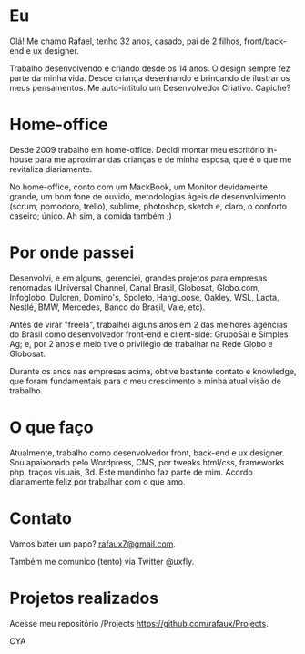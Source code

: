 # Eu

Olá! Me chamo Rafael, tenho 32 anos, casado, pai de 2 filhos, front/back-end e ux designer.

Trabalho desenvolvendo e criando desde os 14 anos. O design sempre fez parte da minha vida. Desde criança desenhando e brincando de ilustrar os meus pensamentos. Me auto-intitulo um Desenvolvedor Criativo. Capiche?

# Home-office

Desde 2009 trabalho em home-office. Decidi montar meu escritório in-house para me aproximar das crianças e de minha esposa, que é o que me revitaliza diariamente.

No home-office, conto com um MackBook, um Monitor devidamente grande, um bom fone de ouvido, metodologias ágeis de desenvolvimento (scrum, pomodoro, trello), sublime, photoshop, sketch e, claro, o conforto caseiro; único. Ah sim, a comida também ;)

# Por onde passei

Desenvolvi, e em alguns, gerenciei, grandes projetos para empresas renomadas (Universal Channel, Canal Brasil, Globosat, Globo.com, Infoglobo, Duloren, Domino's, Spoleto, HangLoose, Oakley, WSL, Lacta, Nestlé, BMW, Mercedes, Banco do Brasil, Vale, etc).

Antes de virar "freela", trabalhei alguns anos em 2 das melhores agências do Brasil como desenvolvedor front-end e client-side: GrupoSal e Simples Ag; e, por 2 anos e meio tive o privilégio de trabalhar na Rede Globo e Globosat.

Durante os anos nas empresas acima, obtive bastante contato e knowledge, que foram fundamentais para o meu crescimento e minha atual visão de trabalho.

# O que faço

Atualmente, trabalho como desenvolvedor front, back-end e ux designer. Sou apaixonado pelo Wordpress, CMS, por tweaks html/css, frameworks php, traços visuais, 3d. Este mundinho faz parte de mim. Acordo diariamente feliz por trabalhar com o que amo.

# Contato

Vamos bater um papo? rafaux7@gmail.com.

Também me comunico (tento) via Twitter @uxfly.

# Projetos realizados

Acesse meu repositório /Projects https://github.com/rafaux/Projects.

CYA
